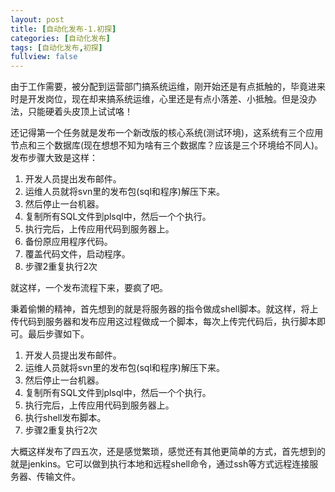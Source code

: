 ```yaml
---
layout: post
title: [自动化发布-1.初探]
categories: [自动化发布]
tags: [自动化发布,初探]
fullview: false
---
```

由于工作需要，被分配到运营部门搞系统运维，刚开始还是有点抵触的，毕竟进来时是开发岗位，现在却来搞系统运维，心里还是有点小落差、小抵触。但是没办法，只能硬着头皮顶上试试咯！

还记得第一个任务就是发布一个新改版的核心系统(测试环境)，这系统有三个应用节点和三个数据库(现在想想不知为啥有三个数据库？应该是三个环境给不同人)。发布步骤大致是这样：

1. 开发人员提出发布邮件。
2. 运维人员就将svn里的发布包(sql和程序)解压下来。
3. 然后停止一台机器。
4. 复制所有SQL文件到plsql中，然后一个个执行。
5. 执行完后，上传应用代码到服务器上。
6. 备份原应用程序代码。
7. 覆盖代码文件，启动程序。
8. 步骤2重复执行2次

就这样，一个发布流程下来，要疯了吧。

秉着偷懒的精神，首先想到的就是将服务器的指令做成shell脚本。就这样，将上传代码到服务器和发布应用这过程做成一个脚本，每次上传完代码后，执行脚本即可。最后步骤如下。

1. 开发人员提出发布邮件。
2. 运维人员就将svn里的发布包(sql和程序)解压下来。
3. 然后停止一台机器。
4. 复制所有SQL文件到plsql中，然后一个个执行。
5. 执行完后，上传应用代码到服务器上。
6. 执行shell发布脚本。
7. 步骤2重复执行2次

大概这样发布了四五次，还是感觉繁琐，感觉还有其他更简单的方式，首先想到的就是jenkins。它可以做到执行本地和远程shell命令，通过ssh等方式远程连接服务器、传输文件。
